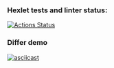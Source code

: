 ### Hexlet tests and linter status:
[![Actions Status](https://github.com/DmitriyKorchagin95/java-project-71/actions/workflows/hexlet-check.yml/badge.svg)](https://github.com/DmitriyKorchagin95/java-project-71/actions)
### Differ demo
[![asciicast](https://asciinema.org/a/NUZPsktD23UNK2RwXUG28CsJM.svg)](https://asciinema.org/a/NUZPsktD23UNK2RwXUG28CsJM)